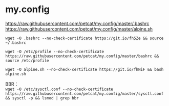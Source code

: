 # my.config

https://raw.githubusercontent.com/petcat/my.config/master/.bashrc
https://raw.githubusercontent.com/petcat/my.config/master/alpine.sh

`wget -O .bashrc --no-check-certificate https://git.io/fh5Ze && source ~/.bashrc`  

`wget -O /etc/profile --no-check-certificate https://raw.githubusercontent.com/petcat/my.config/master/bashrc && source /etc/profile`    

`wget -O alpine.sh --no-check-certificate https://git.io/fhNiF && bash alpine.sh`

BBR：    
`wget -O /etc/sysctl.conf --no-check-certificate https://raw.githubusercontent.com/petcat/my.config/master/sysctl.conf && sysctl -p && lsmod | grep bbr`
